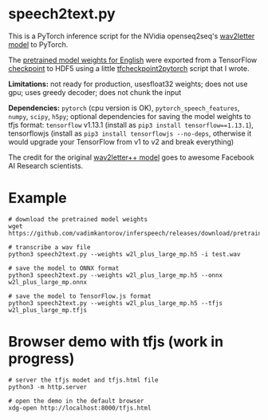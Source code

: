 # speech2text.py
This is a PyTorch inference script for the NVidia openseq2seq's [wav2letter model](https://nvidia.github.io/OpenSeq2Seq/html/speech-recognition/wave2letter.html) to PyTorch. 

The [pretrained model weights for English](https://github.com/vadimkantorov/inferspeech/releases/download/pretrained/w2l_plus_large_mp.h5) were exported from a TensorFlow [checkpoint](https://nvidia.github.io/OpenSeq2Seq/html/speech-recognition/wave2letter.html#training) to HDF5 using a little [tfcheckpoint2pytorch](https://github.com/vadimkantorov/tfcheckpoint2pytorch) script that I wrote.

**Limitations:** not ready for production, usesfloat32 weights; does not use gpu; uses greedy decoder; does not chunk the input

**Dependencies:** `pytorch` (cpu version is OK), `pytorch_speech_features`, `numpy`, `scipy`, `h5py`; optional dependencies for saving the model weights to tfjs format: `tensorflow` v1.13.1 (install as `pip3 install tensorflow==1.13.1`), tensorflowjs (install as `pip3 install tensorflowjs --no-deps`, otherwise it would upgrade your TensorFlow from v1 to v2 and break everything)

The credit for the original [wav2letter++ model](https://arxiv.org/abs/1812.07625) goes to awesome Facebook AI Research scientists.

# Example
```shell
# download the pretrained model weights
wget https://github.com/vadimkantorov/inferspeech/releases/download/pretrained/w2l_plus_large_mp.h5

# transcribe a wav file
python3 speech2text.py --weights w2l_plus_large_mp.h5 -i test.wav

# save the model to ONNX format
python3 speech2text.py --weights w2l_plus_large_mp.h5 --onnx w2l_plus_large_mp.onnx

# save the model to TensorFlow.js format
python3 speech2text.py --weights w2l_plus_large_mp.h5 --tfjs w2l_plus_large_mp.tfjs
```

# Browser demo with tfjs (work in progress)
```shell
# server the tfjs modet and tfjs.html file
python3 -m http.server

# open the demo in the default browser
xdg-open http://localhost:8000/tfjs.html
```
